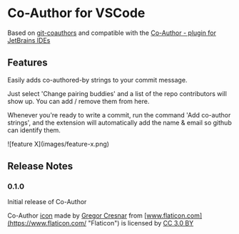 # Co-Author for VSCode

Based on [git-coauthors](https://github.com/rjimenezda/vscode-coauthor) and compatible with the [Co-Author - plugin for JetBrains IDEs](https://github.com/hawser86/co-author-plugin)

## Features

Easily adds co-authored-by strings to your commit message.

Just select 'Change pairing buddies' and a list of the repo contributors will show up. You can add / remove them from here.

Whenever you're ready to write a commit, run the command 'Add co-author strings', and the extension will automatically add the name & email so github can identify them.

\!\[feature X\]\(images/feature-x.png\)



## Release Notes

### 0.1.0

Initial release of Co-Author


Co-Author [icon](https://www.flaticon.com/free-icon/users_125773) made by 
[Gregor Cresnar](https://www.flaticon.com/authors/gregor-cresnar "Gregor Cresnar") from 
[www.flaticon.com](https://www.flaticon.com/ "Flaticon") is licensed by
[CC 3.0 BY](http://creativecommons.org/licenses/by/3.0/ "Creative Commons BY 3.0")